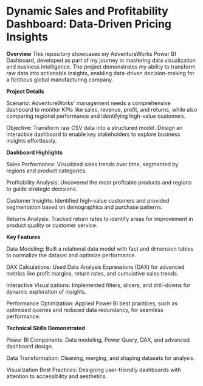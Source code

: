 # Dynamic Sales and Profitability Dashboard: Data-Driven Pricing Insights 
**Overview**
This repository showcases my AdventureWorks Power BI Dashboard, developed as part of my journey in mastering data visualization and business intelligence. The project demonstrates my ability to transform raw data into actionable insights, enabling data-driven decision-making for a fictitious global manufacturing company.

**Project Details**

Scenario:
AdventureWorks' management needs a comprehensive dashboard to monitor KPIs like sales, revenue, profit, and returns, while also comparing regional performance and identifying high-value customers.

Objective:
Transform raw CSV data into a structured model.
Design an interactive dashboard to enable key stakeholders to explore business insights effortlessly.

**Dashboard Highlights**

Sales Performance:
Visualized sales trends over time, segmented by regions and product categories.

Profitability Analysis:
Uncovered the most profitable products and regions to guide strategic decisions.

Customer Insights:
Identified high-value customers and provided segmentation based on demographics and purchase patterns.

Returns Analysis:
Tracked return rates to identify areas for improvement in product quality or customer service.

**Key Features**

Data Modeling: Built a relational data model with fact and dimension tables to normalize the dataset and optimize performance.

DAX Calculations: Used Data Analysis Expressions (DAX) for advanced metrics like profit margins, return rates, and cumulative sales trends.

Interactive Visualizations: Implemented filters, slicers, and drill-downs for dynamic exploration of insights.

Performance Optimization: Applied Power BI best practices, such as optimized queries and reduced data redundancy, for seamless performance.

**Technical Skills Demonstrated**

Power BI Components: Data modeling, Power Query, DAX, and advanced dashboard design.

Data Transformation: Cleaning, merging, and shaping datasets for analysis.

Visualization Best Practices: Designing user-friendly dashboards with attention to accessibility and aesthetics.
